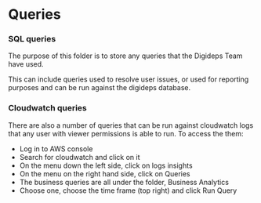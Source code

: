 # Queries

### SQL queries

The purpose of this folder is to store any queries that the Digideps Team have used.

This can include queries used to resolve user issues, or used for reporting purposes and can be run
against the digideps database.

### Cloudwatch queries

There are also a number of queries that can be run against cloudwatch logs that any user
with viewer permissions is able to run. To access the them:
- Log in to AWS console
- Search for cloudwatch and click on it
- On the menu down the left side, click on logs insights
- On the menu on the right hand side, click on Queries
- The business queries are all under the folder, Business Analytics
- Choose one, choose the time frame (top right) and click Run Query
